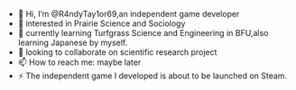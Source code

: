 - 👋 Hi, I’m @R4ndyTay1or69,an independent game developer
- 👀 interested in Prairie Science and Sociology
- 🌱 currently learning Turfgrass Science and Engineering in BFU,also learning Japanese by myself.
- 💞️ looking to collaborate on scientific research project 
- 📫 How to reach me: maybe later
- ⚡ The independent game I developed is about to be launched on Steam. 

<!---
R4ndyTay1or69/R4ndyTay1or69 is a ✨ special ✨ repository because its `README.md` (this file) appears on your GitHub profile.
You can click the Preview link to take a look at your changes.
--->
